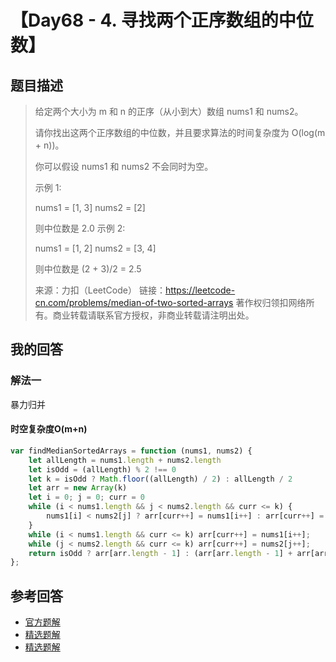 # 【Day68 - 4. 寻找两个正序数组的中位数】

## 题目描述

> 给定两个大小为 m 和 n 的正序（从小到大）数组 nums1 和 nums2。
>
> 请你找出这两个正序数组的中位数，并且要求算法的时间复杂度为 O(log(m + n))。
>
> 你可以假设 nums1 和 nums2 不会同时为空。
>
>  
>
> 示例 1:
>
> nums1 = [1, 3]
> nums2 = [2]
>
> 则中位数是 2.0
> 示例 2:
>
> nums1 = [1, 2]
> nums2 = [3, 4]
>
> 则中位数是 (2 + 3)/2 = 2.5
>
> 来源：力扣（LeetCode）
> 链接：https://leetcode-cn.com/problems/median-of-two-sorted-arrays
> 著作权归领扣网络所有。商业转载请联系官方授权，非商业转载请注明出处。

## 我的回答

### 解法一

暴力归并

#### 时空复杂度O(m+n)

```js
var findMedianSortedArrays = function (nums1, nums2) {
    let allLength = nums1.length + nums2.length
    let isOdd = (allLength) % 2 !== 0
    let k = isOdd ? Math.floor((allLength) / 2) : allLength / 2
    let arr = new Array(k)
    let i = 0; j = 0; curr = 0
    while (i < nums1.length && j < nums2.length && curr <= k) {
        nums1[i] < nums2[j] ? arr[curr++] = nums1[i++] : arr[curr++] = nums2[j++]
    }
    while (i < nums1.length && curr <= k) arr[curr++] = nums1[i++];
    while (j < nums2.length && curr <= k) arr[curr++] = nums2[j++];
    return isOdd ? arr[arr.length - 1] : (arr[arr.length - 1] + arr[arr.length - 2]) / 2
};
```



## 参考回答

- [官方题解](https://github.com/leetcode-pp/91alg-1/issues/93#issuecomment-668992474)
- [精选题解](https://github.com/leetcode-pp/91alg-1/issues/93#issuecomment-668961103)
- [精选题解](https://github.com/leetcode-pp/91alg-1/issues/93#issuecomment-668519117)